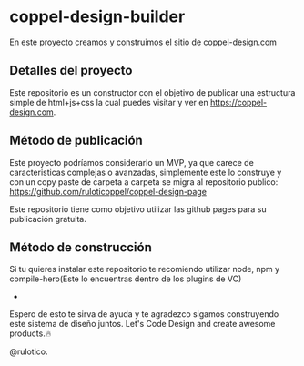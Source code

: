 # coppel-design-builder
En este proyecto creamos y construimos el sitio de coppel-design.com

## Detalles del proyecto
Este repositorio es un constructor con el objetivo de publicar una estructura simple de html+js+css la cual puedes visitar y ver en https://coppel-design.com.

## Método de publicación
Este proyecto podríamos considerarlo un MVP, ya que carece de caracteristicas complejas o avanzadas, simplemente este lo construye y con un copy paste de carpeta a carpeta se migra al repositorio publico: https://github.com/ruloticoppel/coppel-design-page

Este repositorio tiene como objetivo utilizar las github pages para su publicación gratuita. 


## Método de construcción
Si tu quieres instalar este repositorio te recomiendo utilizar node, npm y compile-hero(Este lo encuentras dentro de los plugins de VC)

-
Espero de esto te sirva de ayuda y te agradezco sigamos construyendo este sistema de diseño juntos. Let's Code Design and create awesome products.🔥

@rulotico. 
